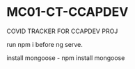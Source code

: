 # MC01-CT-CCAPDEV

COVID TRACKER FOR CCAPDEV PROJ 

run npm i before ng serve.

install mongoose - npm install mongoose
